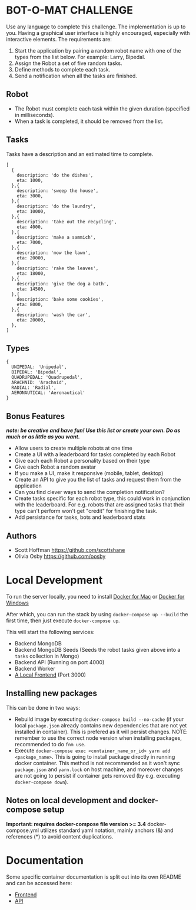 # BOT-O-MAT CHALLENGE
Use any language to complete this challenge. The implementation is up to you. Having a graphical user interface is highly encouraged, especially with interactive elements. The requirements are:
1. Start the application by pairing a random robot name with one of the types from the list below. For example: Larry, Bipedal.
2. Assign the Robot a set of five random tasks.
3. Define methods to complete each task.
4. Send a notification when all the tasks are finished.
## Robot
- The Robot must complete each task within the given duration (specified in milliseconds).
- When a task is completed, it should be removed from the list.
## Tasks
Tasks have a description and an estimated time to complete.
```
[
  {
    description: 'do the dishes',
    eta: 1000,
  },{
    description: 'sweep the house',
    eta: 3000,
  },{
    description: 'do the laundry',
    eta: 10000,
  },{
    description: 'take out the recycling',
    eta: 4000,
  },{
    description: 'make a sammich',
    eta: 7000,
  },{
    description: 'mow the lawn',
    eta: 20000,
  },{
    description: 'rake the leaves',
    eta: 18000,
  },{
    description: 'give the dog a bath',
    eta: 14500,
  },{
    description: 'bake some cookies',
    eta: 8000,
  },{
    description: 'wash the car',
    eta: 20000,
  },
]
```
## Types
```
{ 
  UNIPEDAL: 'Unipedal',
  BIPEDAL: 'Bipedal',
  QUADRUPEDAL: 'Quadrupedal',
  ARACHNID: 'Arachnid',
  RADIAL: 'Radial',
  AERONAUTICAL: 'Aeronautical'
}
```
## Bonus Features
***note: be creative and have fun! Use this list or create your own. Do as much or as little as you want.***
- Allow users to create multiple robots at one time
- Create a UI with a leaderboard for tasks completed by each Robot
- Give each each Robot a personality based on their type
- Give each Robot a random avatar
- If you make a UI, make it responsive (mobile, tablet, desktop)
- Create an API to give you the list of tasks and request them from the application
- Can you find clever ways to send the completion notification?
- Create tasks specific for each robot type, this could work in conjunction with the leaderboard. For e.g. robots that are assigned tasks that their type can't perform won't get "credit" for finishing the task.
- Add persistance for tasks, bots and leaderboard stats
## Authors
- Scott Hoffman <https://github.com/scottshane>
- Olivia Osby <https://github.com/oosby>




# Local Development

To run the server locally, you need to install [Docker for Mac](https://docs.docker.com/docker-for-mac/install/) or [Docker for Windows](https://docs.docker.com/docker-for-windows/)

After which, you can run the stack by using `docker-compose up --build` the first time, then just execute `docker-compose up`.

This will start the following services:

- Backend MongoDB
- Backend MongoDB Seeds (Seeds the robot tasks given above into a `tasks` collection in Mongo)
- Backend API (Running on port 4000)
- Backend Worker
- [A Local Frontend](http://localhost:3000) (Port 3000)

## Installing new packages

This can be done in two ways:

- Rebuild image by executing `docker-compose build --no-cache` (if your local `package.json` already contains new dependencies that are not yet installed in container). This is prefered as it will persist changes. NOTE: remember to use the correct node version when installing packages, recommended to do `fnm use`.
- Execute `docker-compose exec <container_name_or_id> yarn add <package_name>`. This is going to install package directly in running docker container. This method is not recommended as it won't sync `package.json` and `yarn.lock` on host machine, and moreover changes are not going to persist if container gets removed (by e.g. executing `docker-compose down`).

## Notes on local development and docker-compose setup

**Important: requires docker-compose file version >= 3.4**
docker-compose.yml utilizes standard yaml notation, mainly anchors (&) and references (\*) to avoid content duplications.

# Documentation

Some specific container documentation is split out into its own README and can be accessed here:

- [Frontend](frontend/README.md)
- [API](api/README.md)

